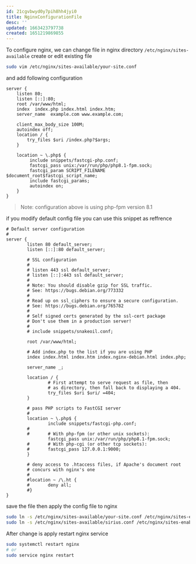```yaml
---
id: 21cgvbwyd0y7pih8hh4jyi0
title: NginxConfigurationFile
desc: ''
updated: 1663423797738
created: 1651219869855
---
```


To configure nginx, we can change file in nginx directory `/etc/nginx/sites-available` create or edit existing file

```bash
sudo vim /etc/nginx/sites-available/your-site.conf
```

and add following configuration

```nginx
server {
    listen 80;
    listen [::]:80;
    root /var/www/html;
    index  index.php index.html index.htm;
    server_name  example.com www.example.com;

    client_max_body_size 100M;
    autoindex off;
    location / {
        try_files $uri /index.php?$args;
    }

    location ~ \.php$ {
         include snippets/fastcgi-php.conf;
         fastcgi_pass unix:/var/run/php/php8.1-fpm.sock;
         fastcgi_param SCRIPT_FILENAME $document_root$fastcgi_script_name;
         include fastcgi_params;
         autoindex on;
    }
}
```

> Note: configuration above is using php-fpm version 8.1

if you modify default config file you can use this snippet as reffrence

```nginx
# Default server configuration
#
server {
        listen 80 default_server;
        listen [::]:80 default_server;

        # SSL configuration
        #
        # listen 443 ssl default_server;
        # listen [::]:443 ssl default_server;
        #
        # Note: You should disable gzip for SSL traffic.
        # See: https://bugs.debian.org/773332
        #
        # Read up on ssl_ciphers to ensure a secure configuration.
        # See: https://bugs.debian.org/765782
        #
        # Self signed certs generated by the ssl-cert package
        # Don't use them in a production server!
        #
        # include snippets/snakeoil.conf;

        root /var/www/html;

        # Add index.php to the list if you are using PHP
        index index.html index.htm index.nginx-debian.html index.php;

        server_name _;

        location / {
                # First attempt to serve request as file, then
                # as directory, then fall back to displaying a 404.
                try_files $uri $uri/ =404;
        }

        # pass PHP scripts to FastCGI server
        #
        location ~ \.php$ {
                include snippets/fastcgi-php.conf;
        #
        #       # With php-fpm (or other unix sockets):
                fastcgi_pass unix:/var/run/php/php8.1-fpm.sock;
        #       # With php-cgi (or other tcp sockets):
        #       fastcgi_pass 127.0.0.1:9000;
        }

        # deny access to .htaccess files, if Apache's document root
        # concurs with nginx's one
        #
        #location ~ /\.ht {
        #       deny all;
        #}
}
```

save the file then apply the config file to nginx

```bash
sudo ln -s /etc/nginx/sites-available/your-site.conf /etc/nginx/sites-enabled/
sudo ln -s /etc/nginx/sites-available/sirius.conf /etc/nginx/sites-enabled/
```

After change is apply restart nginx service

```bash
sudo systemctl restart nginx
# or
sudo service nginx restart
```